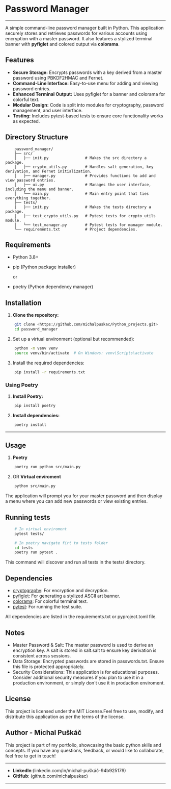 # Password Manager

---

A simple command-line password manager built in Python. This application securely stores and retrieves passwords for various accounts using encryption with a master password. It also features a stylized terminal banner with **pyfiglet** and colored output via **colorama**.

## Features

- **Secure Storage:** Encrypts passwords with a key derived from a master password using PBKDF2HMAC and Fernet.
- **Command-Line Interface:** Easy-to-use menu for adding and viewing password entries.
- **Enhanced Terminal Output:** Uses pyfiglet for a banner and colorama for colorful text.
- **Modular Design:** Code is split into modules for cryptography, password management, and user interface.
- **Testing:** Includes pytest-based tests to ensure core functionality works as expected.


## Directory Structure
```
    password_manager/
    ├── src/
    │   ├── init.py                # Makes the src directory a package.
    │   ├── crypto_utils.py        # Handles salt generation, key derivation, and Fernet initialization.
    │   ├── manager.py             # Provides functions to add and view password entries.
    │   ├── ui.py                  # Manages the user interface, including the menu and banner.
    │   └── main.py                # Main entry point that ties everything together.
    ├── tests/
    |   ├── init.py                # Makes the tests directory a package.
    │   ├── test_crypto_utils.py   # Pytest tests for crypto_utils module.
    │   └── test_manager.py        # Pytest tests for manager module.
    └── requirements.txt           # Project dependencies.
```
## Requirements

- Python 3.8+
- pip (Python package installer) 

    or 
- poetry (Python dependency manager)

## Installation

1. **Clone the repository:**
```bash
    git clone <https://github.com/michalpuskac/Python_projects.git>
    cd password_manager
```

2.	Set up a virtual environment (optional but recommended):
```bash
    python -m venv venv
    source venv/bin/activate  # On Windows: venv\Scripts\activate
```

3.	Install the required dependencies:
```bash
    pip install -r requirements.txt
```

### Using Poetry
1. **Install Poetry:**
```bash
    pip install poetry
```

2. **Install dependencies:**
```bash
    poetry install
```

---

## Usage
1. **Poetry**
```bash
    poetry run python src/main.py
```

2. OR **Virtual enviroment**
```bash
    python src/main.py
```

The application will prompt you for your master password and then display a menu where you can add new passwords or view existing entries.

## Running tests

```bash
    # In virtual enviroment
    pytest tests/

    # In poetry navigate firt to tests folder
    cd tests
    poetry run pytest .
```
This command will discover and run all tests in the tests/ directory.


## Dependencies

 - [cryptography](https://pypi.org/project/cryptography/): For encryption and decryption.
 - [pyfiglet](https://pypi.org/project/pyfiglet/): For generating a stylized ASCII art banner.
 - [colorama](https://pypi.org/project/colorama/): For colorful terminal text.
 - [pytest](https://pypi.org/project/pytest/): For running the test suite.


All dependencies are listed in the requirements.txt or pyproject.toml  file.

## Notes
 - Master Password & Salt: The master password is used to derive an encryption key. A salt is stored in salt.salt to ensure key derivation is consistent across sessions.
 - Data Storage: Encrypted passwords are stored in passwords.txt. Ensure this file is protected appropriately.
 - Security Considerations: This application is for educational purposes. Consider additional security measures if you plan to use it in a production environment, or simply don't use it in production enviroment.

## License
This project is licensed under the MIT License.Feel free to use, modify, and distribute this application as per the terms of the license.

## Author - Michal Puškáč

This project is part of my portfolio, showcasing the basic python skills and concepts. If you have any questions, feedback, or would like to collaborate, feel free to get in touch!

---
- **LinkedIn**:(linkedin.com/in/michal-puškáč-94b925179)
- **GitHub**: (github.com/michalpuskac)

---
